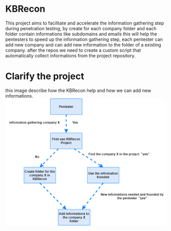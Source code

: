 # KBRecon
This project aims to facilitate and accelerate the information gathering step during penetration testing, by create for each company folder and each folder contain informations like subdomains and emails this will help the pentesters to speed up the information gathering step, each pentester can add new company and can add new information to the folder of a existing company. after the repos we need to create a custom script that automatically collect informations from the project repository.

# Clarify the project
this image describe how the KBRecon help and how we can add new informations.
![alt text](https://github.com/khireddine10/KBRecon/blob/main/KBRecon.png)

